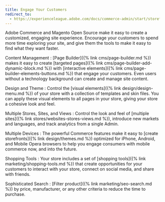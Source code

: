 ```yaml
---
title: Engage Your Customers
redirect_to:
  - https://experienceleague.adobe.com/docs/commerce-admin/start/storefront/enhanced-experiences.html
---
```


Adobe Commerce and Magento Open Source make it easy to create a customized, engaging site experience. Encourage your customers to spend more time exploring your site, and give them the tools to make it easy to find what they want faster.

Content Management
:  [Page Builder]({% link cms/page-builder.md %}) makes it easy to create [targeted pages]({% link cms/page-builder-add-dynamic-block.md %}) with [interactive elements]({% link cms/page-builder-elements-buttons.md %}) that engage your customers. Even users without a technology background can create and manage site content.

Design and Theme
:  Control the [visual elements]({% link design/design-menu.md %}) of your store with a collection of templates and skin files. You can apply these visual elements to all pages in your store, giving your store a cohesive look and feel.

Multiple Stores, Sites, and Views
:  Control the look and feel of [multiple sites]({% link stores/websites-stores-views.md %}), introduce new markets and languages, and track analytics from a single Admin.

Multiple Devices
:  The powerful Commerce features make it easy to [create storefronts]({% link design/themes.md %}) optimized for iPhone, Android, and Mobile Opera browsers to help you engage consumers with mobile commerce now, and into the future.

Shopping Tools
:  Your store includes a set of [shopping tools]({% link marketing/shopping-tools.md %}) that create opportunities for your customers to interact with your store, connect on social media, and share with friends.

Sophisticated Search
:  [Filter product]({% link marketing/seo-search.md %}) by price, manufacturer, or any other criteria to reduce the time to purchase.
